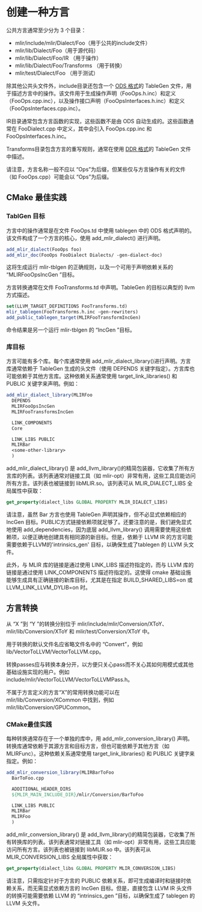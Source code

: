 # 创建一种方言

公共方言通常至少分为 3 个目录：

- mlir/include/mlir/Dialect/Foo（用于公共的include文件）
- mlir/lib/Dialect/Foo（用于源代码）
- mlir/lib/Dialect/Foo/IR （用于操作）
- mlir/lib/Dialect/Foo/Transforms （用于转换）
- mlir/test/Dialect/Foo （用于测试）

除其他公共头文件外，include目录还包含一个 [ODS 格式](https://mlir.llvm.org/docs/DefiningDialects/Operations/)的 TableGen 文件，用于描述方言中的操作。该文件用于生成操作声明（FooOps.h.inc）和定义（FooOps.cpp.inc），以及操作接口声明（FooOpsInterfaces.h.inc）和定义（FooOpsInterfaces.cpp.inc）。

IR目录通常包含方言函数的实现，这些函数不是由 ODS 自动生成的。这些函数通常在 FooDialect.cpp 中定义，其中会引入 FooOps.cpp.inc 和 FooOpsInterfaces.h.inc。

Transforms目录包含方言的重写规则，通常在使用 [DDR 格式](https://mlir.llvm.org/docs/DeclarativeRewrites/)的 TableGen 文件中描述。

请注意，方言名称一般不应以 “Ops”为后缀，但某些仅与方言操作有关的文件（如 FooOps.cpp）可能会以 “Ops”为后缀。

## CMake 最佳实践

### TablGen 目标

方言中的操作通常是在文件 FooOps.td 中使用 tablegen 中的 ODS 格式声明的。该文件构成了一个方言的核心，使用 add_mlir_dialect() 进行声明。

```cmake
add_mlir_dialect(FooOps foo)
add_mlir_doc(FooOps FooDialect Dialects/ -gen-dialect-doc)
```

这将生成运行 mlir-tblgen 的正确规则，以及一个可用于声明依赖关系的 “MLIRFooOpsIncGen ”目标。

方言转换通常在文件 FooTransforms.td 中声明。TableGen 的目标以典型的 llvm 方式描述。

```cmake
set(LLVM_TARGET_DEFINITIONS FooTransforms.td)
mlir_tablegen(FooTransforms.h.inc -gen-rewriters)
add_public_tablegen_target(MLIRFooTransformIncGen)
```

命令结果是另一个运行 mlir-tblgen 的 “IncGen ”目标。

### 库目标

方言可能有多个库。每个库通常使用 add_mlir_dialect_library()进行声明。方言库通常依赖于 TableGen 生成的头文件（使用 DEPENDS 关键字指定）。方言库也可能依赖于其他方言库。这种依赖关系通常使用 target_link_libraries() 和 PUBLIC 关键字来声明。例如：

```cmake
add_mlir_dialect_library(MLIRFoo
  DEPENDS
  MLIRFooOpsIncGen
  MLIRFooTransformsIncGen

  LINK_COMPONENTS
  Core

  LINK_LIBS PUBLIC
  MLIRBar
  <some-other-library>
  )
```

add_mlir_dialect_library() 是 add_llvm_library()的精简包装器，它收集了所有方言库的列表。该列表通常对链接工具（如 mlir-opt）非常有用，这些工具应能访问所有方言。该列表也被链接到 libMLIR.so。该列表可从 MLIR_DIALECT_LIBS 全局属性中获取：

```cmake
get_property(dialect_libs GLOBAL PROPERTY MLIR_DIALECT_LIBS)
```

请注意，虽然 Bar 方言也使用 TableGen 声明其操作，但不必显式依赖相应的 IncGen 目标。PUBLIC方式链接依赖项就足够了。还要注意的是，我们避免显式地使用 add_dependencies，因为底层 add_llvm_library() 调用需要使用这些依赖项，以便正确地创建具有相同源的新目标。但是，依赖于 LLVM IR 的方言可能需要依赖于LLVM的'intrinsics_gen' 目标，以确保生成了tablegen 的 LLVM 头文件。

此外，与 MLIR 库的链接是通过使用 LINK_LIBS 描述符指定的，而与 LLVM 库的链接是通过使用 LINK_COMPONENTS 描述符指定的。这使得 cmake 基础设施能够生成具有正确链接的新库目标，尤其是在指定 BUILD_SHARED_LIBS=on 或 LLVM_LINK_LLVM_DYLIB=on 时。

## 方言转换

从 “X ”到 “Y ”的转换分别位于 mlir/include/mlir/Conversion/XToY、mlir/lib/Conversion/XToY 和 mlir/test/Conversion/XToY 中。

用于转换的默认文件名应省略文件名中的 “Convert”，例如 lib/VectorToLLVM/VectorToLLVM.cpp。

转换passes应与转换本身分开，以方便只关心pass而不关心其如何用模式或其他基础设施实现的用户。例如 include/mlir/VectorToLLVM/VectorToLLVMPass.h。

不属于方言定义的方言“X”的常用转换功能可以在 mlir/lib/Conversion/XCommon 中找到，例如 mlir/lib/Conversion/GPUCommon。

### CMake最佳实践

每种转换通常存在于一个单独的库中，用 add_mlir_conversion_library() 声明。转换库通常依赖于其源方言和目标方言，但也可能依赖于其他方言（如 MLIRFunc）。这种依赖关系通常使用 target_link_libraries() 和 PUBLIC 关键字来指定。例如：

```cmake
add_mlir_conversion_library(MLIRBarToFoo
  BarToFoo.cpp

  ADDITIONAL_HEADER_DIRS
  ${MLIR_MAIN_INCLUDE_DIR}/mlir/Conversion/BarToFoo

  LINK_LIBS PUBLIC
  MLIRBar
  MLIRFoo
  )
```

add_mlir_conversion_library() 是 add_llvm_library()的精简包装器，它收集了所有转换库的列表。该列表通常对链接工具（如 mlir-opt）非常有用，这些工具应能访问所有方言。该列表也被链接到 libMLIR.so 中。该列表可从 MLIR_CONVERSION_LIBS 全局属性中获取：

```cmake
get_property(dialect_libs GLOBAL PROPERTY MLIR_CONVERSION_LIBS)
```

请注意，只需指定针对于方言的 PUBLIC 依赖关系，即可生成编译时和链接时依赖关系，而无需显式依赖方言的 IncGen 目标。但是，直接包含 LLVM IR 头文件的转换可能需要依赖 LLVM 的 “intrinsics_gen ”目标，以确保生成了 tablegen 的 LLVM 头文件。
